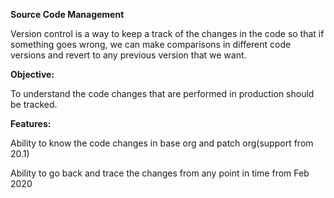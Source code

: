 <b>Source Code Management</b>

Version control is a way to keep a track of the changes in the code so that if something goes wrong, we can make comparisons in different code versions and revert to any previous version that we want.

<b>Objective:</b>

To understand the code changes that are performed in production should be tracked.

<b>Features:</b>

Ability to know the code changes in base org and patch org(support from 20.1)

Ability to go back and trace the changes from any point in time from Feb 2020
